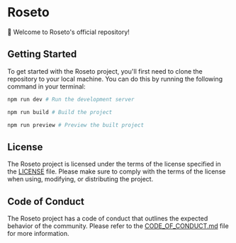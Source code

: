 # Roseto
:wave: Welcome to Roseto's official repository!

## Getting Started
To get started with the Roseto project, you'll first need to clone the repository to your local machine. You can do this by running the following command in your terminal:

```bash
npm run dev # Run the development server
```

```bash
npm run build # Build the project
```

```bash
npm run preview # Preview the built project
```

## License
The Roseto project is licensed under the terms of the license specified in the [LICENSE](/LICENSE.md) file. Please make sure to comply with the terms of the license when using, modifying, or distributing the project.

## Code of Conduct
The Roseto project has a code of conduct that outlines the expected behavior of the community. Please refer to the [CODE_OF_CONDUCT.md](/CODE_OF_CONDUCT.md) file for more information.
